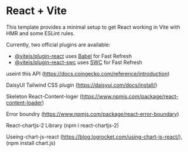 # React + Vite

This template provides a minimal setup to get React working in Vite with HMR and some ESLint rules.

Currently, two official plugins are available:

- [@vitejs/plugin-react](https://github.com/vitejs/vite-plugin-react/blob/main/packages/plugin-react/README.md) uses [Babel](https://babeljs.io/) for Fast Refresh
- [@vitejs/plugin-react-swc](https://github.com/vitejs/vite-plugin-react-swc) uses [SWC](https://swc.rs/) for Fast Refresh



useint this API (https://docs.coingecko.com/reference/introduction)
 
DaisyUI Tailwind CSS plugin (https://daisyui.com/docs/install/)

Skeleton  React-Content-loger   (https://www.npmjs.com/package/react-content-loader)

Error boundry  (https://www.npmjs.com/package/react-error-boundary)

React-chartjs-2 Library  (npm i react-chartjs-2)

Useing-chart-js-react  (https://blog.logrocket.com/using-chart-js-react/),
                       (npm install chart.js)


